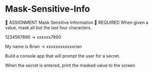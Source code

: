 # Mask-Sensitive-Info

📝 ASSIGNMENT
Mask Sensitive Information
🔴 REQUIRED
When given a value, mask all but the last four characters.

1234567890 → xxxxxx7890

My name is Brian → xxxxxxxxxxxxrian

Build a console app that will prompt the user for a secret.

When the secret is entered, print the masked value to the screen
